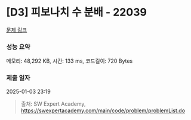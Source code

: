 # [D3] 피보나치 수 분배 - 22039 

[문제 링크](https://swexpertacademy.com/main/code/problem/problemDetail.do?contestProbId=AZGSf4TaM08DFAXd) 

### 성능 요약

메모리: 48,292 KB, 시간: 133 ms, 코드길이: 720 Bytes

### 제출 일자

2025-01-03 23:19



> 출처: SW Expert Academy, https://swexpertacademy.com/main/code/problem/problemList.do